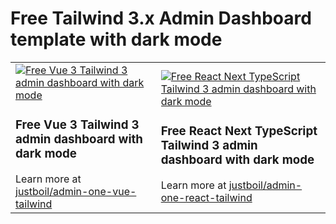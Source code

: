 # Free Tailwind 3.x Admin Dashboard template with dark mode

<table>
<tr>
<td>
<a href="https://github.com/justboil/admin-one-vue-tailwind"><img src="https://static.justboil.me/templates/one/repo-tailwind-vue.png" alt="Free Vue 3 Tailwind 3 admin dashboard with dark mode" /></a>
<h3>Free Vue 3 Tailwind 3 admin dashboard with dark mode</h3>
Learn more at  <a href="https://github.com/justboil/admin-one-vue-tailwind">justboil/admin-one-vue-tailwind</a>
</td>
<td>
<a href="https://github.com/justboil/admin-one-react-tailwind"><img src="https://static.justboil.me/templates/one/repo-tailwind-react.png" alt="Free React Next TypeScript Tailwind 3 admin dashboard with dark mode" /></a>
<h3>Free React Next TypeScript Tailwind 3 admin dashboard with dark mode</h3>
Learn more at  <a href="https://github.com/justboil/admin-one-react-tailwind">justboil/admin-one-react-tailwind</a>
</td>
</tr>
</table>
